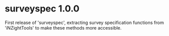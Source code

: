 # surveyspec 1.0.0

First release of 'surveyspec', extracting survey specification functions from 'iNZightTools' to make these methods more accessible.
